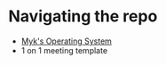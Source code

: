 # Navigating the repo
- [Myk's Operating System](https://github.com/st-myk/my-os/blob/main/OS.md)
- 1 on 1 meeting template
